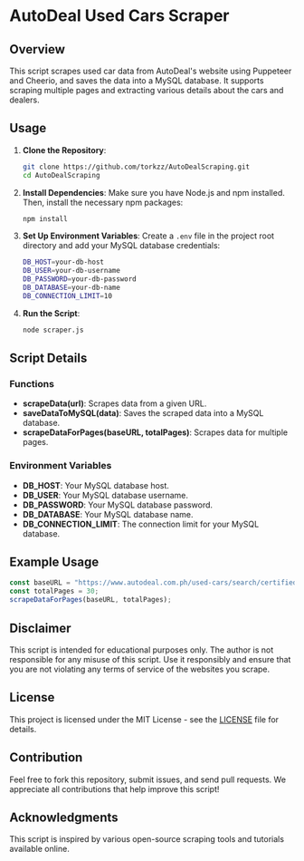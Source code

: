 # AutoDeal Used Cars Scraper

## Overview

This script scrapes used car data from AutoDeal's website using Puppeteer and Cheerio, and saves the data into a MySQL database. It supports scraping multiple pages and extracting various details about the cars and dealers.

## Usage

1. **Clone the Repository**:
    ```bash
    git clone https://github.com/torkzz/AutoDealScraping.git
    cd AutoDealScraping
    ```

2. **Install Dependencies**:
    Make sure you have Node.js and npm installed. Then, install the necessary npm packages:
    ```bash
    npm install
    ```

3. **Set Up Environment Variables**:
    Create a `.env` file in the project root directory and add your MySQL database credentials:
    ```bash
    DB_HOST=your-db-host
    DB_USER=your-db-username
    DB_PASSWORD=your-db-password
    DB_DATABASE=your-db-name
    DB_CONNECTION_LIMIT=10
    ```

4. **Run the Script**:
    ```bash
    node scraper.js
    ```

## Script Details

### Functions

- **scrapeData(url)**: Scrapes data from a given URL.
- **saveDataToMySQL(data)**: Saves the scraped data into a MySQL database.
- **scrapeDataForPages(baseURL, totalPages)**: Scrapes data for multiple pages.

### Environment Variables

- **DB_HOST**: Your MySQL database host.
- **DB_USER**: Your MySQL database username.
- **DB_PASSWORD**: Your MySQL database password.
- **DB_DATABASE**: Your MySQL database name.
- **DB_CONNECTION_LIMIT**: The connection limit for your MySQL database.

## Example Usage

```javascript
const baseURL = "https://www.autodeal.com.ph/used-cars/search/certified-pre-owned+repossessed+used-car-status";
const totalPages = 30;
scrapeDataForPages(baseURL, totalPages);
```

## Disclaimer

This script is intended for educational purposes only. The author is not responsible for any misuse of this script. Use it responsibly and ensure that you are not violating any terms of service of the websites you scrape.

## License

This project is licensed under the MIT License - see the [LICENSE](LICENSE) file for details.

## Contribution

Feel free to fork this repository, submit issues, and send pull requests. We appreciate all contributions that help improve this script!

## Acknowledgments

This script is inspired by various open-source scraping tools and tutorials available online.
